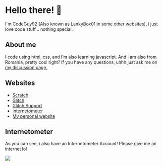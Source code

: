 # Hello there! 👋
I'm CodeGuy92 (Also known as LankyBox01 in some other websites), i just love code stuff... nothing special.

## About me
I code using html, css, and i'm also learning javascript. And i am also from Romania, pretty cool right?
If you have any questions, uhhh just ask me on <a href="https://github.com/CodeGuy92/CodeGuy92/discussions">my discussion page.</a>

## Websites
- <a href="https://scratch.mit.edu/users/LankyBox01/">Scratch</a>
- <a href="https://glitch.com/@LankyBox01">Glitch</a>
- <a href="https://support.glitch.com/u/LankyBox01/summary">Glitch Support</a>
- <a href="http://internetometer.com/give/47926">Internetometer</a>
- <a href="https://lankybox01.glitch.me/">My personal website</a>

## Internetometer
As you can see, i also have an Internetometer Account! Please give me an internet lol

<a href='http://internetometer.com/give/47926'><img src='http://internetometer.com/image/47926.png'/></a>
